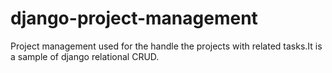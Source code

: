 django-project-management
=========================

Project management used for the handle the projects with related tasks.It is a sample of django relational CRUD.
